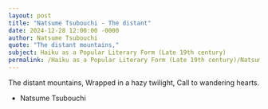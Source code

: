 ```yaml
---
layout: post
title: "Natsume Tsubouchi - The distant"
date: 2024-12-28 12:00:00 -0000
author: Natsume Tsubouchi
quote: "The distant mountains,"
subject: Haiku as a Popular Literary Form (Late 19th century)
permalink: /Haiku as a Popular Literary Form (Late 19th century)/Natsume Tsubouchi/Natsume Tsubouchi - The distant
---
```


The distant mountains,
Wrapped in a hazy twilight,
Call to wandering hearts.

- Natsume Tsubouchi
